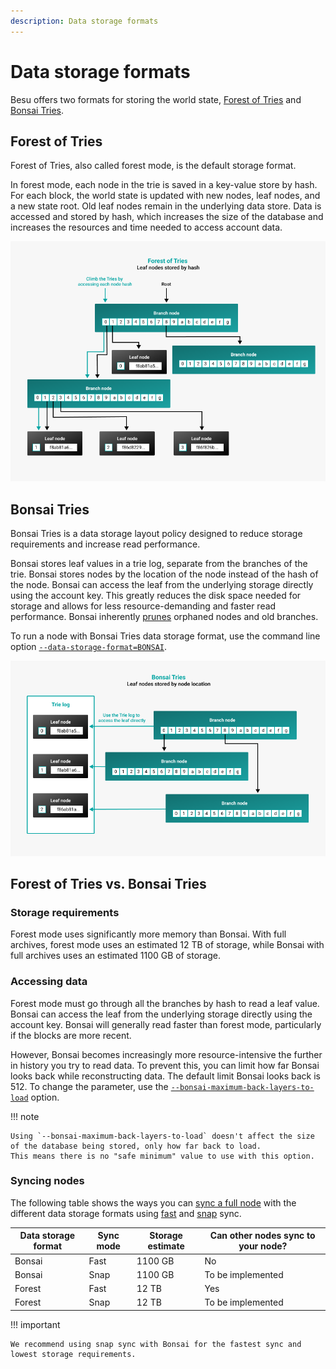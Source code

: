 ```yaml
---
description: Data storage formats
---
```


# Data storage formats

Besu offers two formats for storing the world state, [Forest of Tries](#forest-of-tries) and [Bonsai Tries](#bonsai-tries).

## Forest of Tries

Forest of Tries, also called forest mode, is the default storage format.

In forest mode, each node in the trie is saved in a key-value store by hash. For each block, the world state is updated
with new nodes, leaf nodes, and a new state root. Old leaf nodes remain in the underlying data store. Data is accessed
and stored by hash, which increases the size of the database and increases the resources and time needed to access account data.

![forest_of_tries](../../images/forest_of_tries.png)

## Bonsai Tries

Bonsai Tries is a data storage layout policy designed to reduce storage requirements and increase
read performance.

Bonsai stores leaf values in a trie log, separate from the branches of the trie. Bonsai stores nodes by the
location of the node instead of the hash of the node. Bonsai can access the leaf from the underlying storage directly using the
account key. This greatly reduces the disk space needed for storage and allows for less resource-demanding
and faster read performance. Bonsai inherently [prunes](../../concepts/Pruning.md) orphaned nodes and old branches.

To run a node with Bonsai Tries data storage format, use the command line option
[`--data-storage-format=BONSAI`](../../reference/cli/options.md#data-storage-format).

![Bonsai_tries](../../images/Bonsai_tries.png)

## Forest of Tries vs. Bonsai Tries

### Storage requirements

Forest mode uses significantly more memory than Bonsai. With full archives, forest mode uses an estimated 12 TB of storage,
while Bonsai with full archives uses an estimated 1100 GB of storage.

### Accessing data

Forest mode must go through all the branches by hash to read a leaf value. Bonsai can access the leaf from the
underlying storage directly using the account key. Bonsai will generally read faster than forest mode,
particularly if the blocks are more recent.

However, Bonsai becomes increasingly more resource-intensive the further in history you try to read data.
To prevent this, you can limit how far Bonsai looks back while reconstructing data.
The default limit Bonsai looks back is 512. To change the parameter, use the
[`--bonsai-maximum-back-layers-to-load`](../../reference/cli/options.md#bonsai-maximum-back-layers-to-load) option.

!!! note

    Using `--bonsai-maximum-back-layers-to-load` doesn't affect the size of the database being stored, only how far back to load.
    This means there is no "safe minimum" value to use with this option.

### Syncing nodes

The following table shows the ways you can [sync a full node](../how-to/connect/sync-node.md#run-a-full-node) with the different data
storage formats using [fast](../how-to/connect/sync-node.md#fast-synchronization) and [snap](../how-to/connect/sync-node.md#snap-synchronization) sync.

| Data storage format | Sync mode | Storage estimate | Can other nodes sync to your node? |
|---------------------|-----------|------------------|------------------------------------|
| Bonsai              | Fast      | 1100 GB          | No                                 |
| Bonsai              | Snap      | 1100 GB          | To be implemented                  |
| Forest              | Fast      | 12 TB            | Yes                                |
| Forest              | Snap      | 12 TB            | To be implemented                  |

!!! important

    We recommend using snap sync with Bonsai for the fastest sync and lowest storage requirements.
